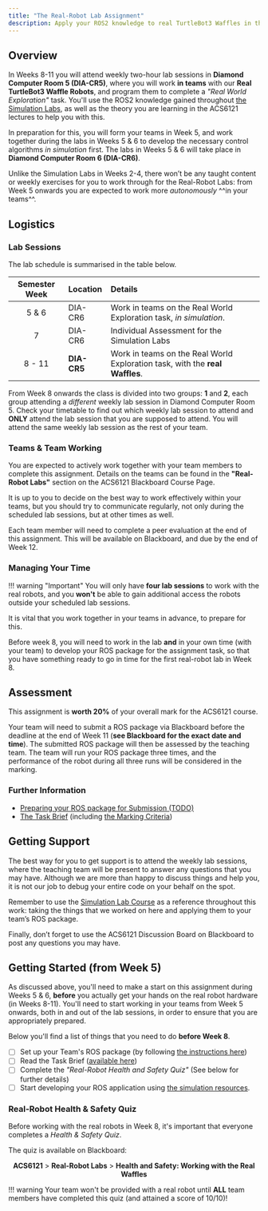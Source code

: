 ```yaml
---
title: "The Real-Robot Lab Assignment"
description: Apply your ROS2 knowledge to real TurtleBot3 Waffles in the lab.
--- 
```


## Overview

In Weeks 8-11 you will attend weekly two-hour lab sessions in **Diamond Computer Room 5 (DIA-CR5)**, where you will work **in teams** with our **Real TurtleBot3 Waffle Robots**, and program them to complete a *"Real World Exploration"* task. You'll use the ROS2 knowledge gained throughout [the Simulation Labs](../sim/README.md), as well as the theory you are learning in the ACS6121 lectures to help you with this.

In preparation for this, you will form your teams in Week 5, and work together during the labs in Weeks 5 & 6 to develop the necessary control algorithms *in simulation* first. The labs in Weeks 5 & 6 will take place in **Diamond Computer Room 6 (DIA-CR6)**.

Unlike the Simulation Labs in Weeks 2-4, there won’t be any taught content or weekly exercises for you to work through for the Real-Robot Labs: from Week 5 onwards you are expected to work more *autonomously* ^^in your teams^^. 

## Logistics

### Lab Sessions

The lab schedule is summarised in the table below.

<center>

| Semester Week | Location | Details |
| :---:         | :---     | :---    |
| 5 & 6  | DIA-CR6 | Work in teams on the Real World Exploration task, *in simulation*.  | 
| 7  | DIA-CR6 | Individual Assessment for the Simulation Labs | 
| 8 - 11 | **DIA-CR5** | Work in teams on the Real World Exploration task, with the **real Waffles**.  | 

</center>

From Week 8 onwards the class is divided into two groups: **1** and **2**, each group attending a *different* weekly lab session in Diamond Computer Room 5. Check your timetable to find out which weekly lab session to attend and **ONLY** attend the lab session that you are supposed to attend. You will attend the same weekly lab session as the rest of your team.

### Teams & Team Working

You are expected to actively work together with your team members to complete this assignment. Details on the teams can be found in the **"Real-Robot Labs"** section on the ACS6121 Blackboard Course Page.

It is up to you to decide on the best way to work effectively within your teams, but you should try to communicate regularly, not only during the scheduled lab sessions, but at other times as well.

Each team member will need to complete a peer evaluation at the end of this assignment. This will be available on Blackboard, and due by the end of Week 12.

### Managing Your Time

!!! warning "Important"
    You will only have **four lab sessions** to work with the real robots, and you **won't** be able to gain additional access the robots outside your scheduled lab sessions.
    
It is vital that you work together in your teams in advance, to prepare for this. 

Before week 8, you will need to work in the lab **and** in your own time (with your team) to develop your ROS package for the assignment task, so that you have something ready to go in time for the first real-robot lab in Week 8.

## Assessment

This assignment is **worth 20%** of your overall mark for the ACS6121 course.

Your team will need to submit a ROS package via Blackboard before the deadline at the end of Week 11 (**see Blackboard for the exact date and time**). The submitted ROS package will then be assessed by the teaching team. The team will run your ROS package three times, and the performance of the robot during all three runs will be considered in the marking. 

### Further Information

* [Preparing your ROS package for Submission (TODO)]()
* [The Task Brief](./the-task.md) (including [the Marking Criteria](./the-task.md#marking))

## Getting Support

The best way for you to get support is to attend the weekly lab sessions, where the teaching team will be present to answer any questions that you may have. Although we are more than happy to discuss things and help you, it is not our job to debug your entire code on your behalf on the spot.

Remember to use the [Simulation Lab Course](../sim/README.md) as a reference throughout this work: taking the things that we worked on here and applying them to your team’s ROS package.

Finally, don’t forget to use the ACS6121 Discussion Board on Blackboard to post any questions you may have.

## Getting Started (from Week 5)

As discussed above, you'll need to make a start on this assignment during Weeks 5 & 6, **before** you actually get your hands on the real robot hardware (in Weeks 8-11). You'll need to start working in your teams from Week 5 onwards, both in and out of the lab sessions, in order to ensure that you are appropriately prepared. 

Below you'll find a list of things that you need to do **before Week 8**.

* [ ] Set up your Team's ROS package (by following [the instructions here](./your-ros-pkg.md#creating-your-teams-package))
* [ ] Read the Task Brief ([available here](./the-task.md))
* [ ] Complete the *"Real-Robot Health and Safety Quiz"* (See below for further details)
* [ ] Start developing your ROS application using [the simulation resources](./sim-resources.md).

### Real-Robot Health & Safety Quiz

Before working with the real robots in Week 8, it's important that everyone completes a *Health & Safety Quiz*.

The quiz is available on Blackboard: 

<center>

**ACS6121** > **Real-Robot Labs** > **Health and Safety: Working with the Real Waffles**

</center>

!!! warning
    Your team won't be provided with a real robot until **ALL** team members have completed this quiz (and attained a score of 10/10)!